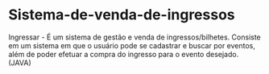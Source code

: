 # Sistema-de-venda-de-ingressos
Ingressar - É um sistema de gestão e venda de ingressos/bilhetes. Consiste em um sistema em que o usuário pode se cadastrar e buscar por eventos, além de poder efetuar a compra do ingresso para o evento desejado. (JAVA) 
